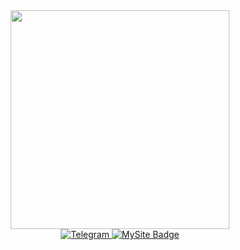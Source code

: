 <div margin: 10px; id="header" align="center">
  <img src="https://i.giphy.com/media/v1.Y2lkPTc5MGI3NjExb3ZtbDk1eTFsbnMxZDIzbGtneTA2NWtiaGpvOXFrOGpteTdvcnpyeSZlcD12MV9pbnRlcm5hbF9naWZfYnlfaWQmY3Q9Zw/bGgsc5mWoryfgKBx1u/giphy.gif" width="350"/>

<div id="badges">
    <a  href="https://t.me/Allo_sk">
      <img src="https://img.shields.io/badge/Telegram-blue?style=for-the-badge&logo=telegram&logoColor=white" alt="Telegram "/>
    </a>
    <a href="http://a98220n6.beget.tech/">
      <img src="https://img.shields.io/badge/MySite-808080?style=for-the-badge&logo=HTML5&Color=white" alt="MySite Badge"/> 
    </a>
  </div>
</div>

